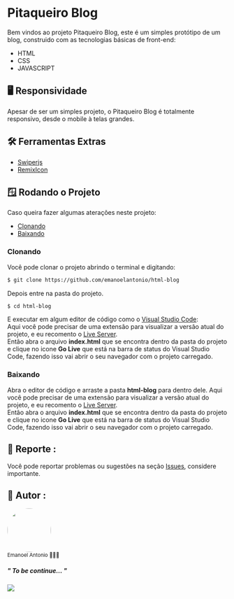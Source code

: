 # Pitaqueiro Blog
Bem vindos ao projeto Pitaqueiro Blog, este é um simples protótipo de um blog, construido com as tecnologias básicas de front-end: 

- HTML </br>
- CSS</br>
- JAVASCRIPT</br>

## 🖥️ Responsividade
Apesar de ser um simples projeto, o Pitaqueiro Blog é totalmente responsivo, desde o mobile à telas grandes.

## 🛠️ Ferramentas Extras
- [Swiperjs](https://swiperjs.com/get-started)</br>
- [RemixIcon](https://remixicon.com/)</br>

## 🪟 Rodando o Projeto
Caso queira fazer algumas aterações neste projeto:
* [Clonando](#clonando)
* [Baixando](#baixando)
###  Clonando
Você pode clonar o projeto abrindo o terminal e digitando:
```sh
$ git clone https://github.com/emanoelantonio/html-blog
```
Depois entre na pasta do projeto.
```sh
$ cd html-blog
```
E executar em algum editor de código como o [Visual Studio Code](https://code.visualstudio.com/):<br>
Aqui você pode precisar de uma extensão para visualizar a versão atual do projeto, e eu recomento o [Live Server](https://marketplace.visualstudio.com/items?itemName=ritwickdey.LiveServer).<br>
Então abra o arquivo **index.html** que se encontra dentro da pasta do projeto e clique no icone **Go Live** que está na barra de status do Visual Studio Code, fazendo isso vai abrir o seu navegador com o projeto carregado.<br>
###  Baixando 
Abra o editor de código e arraste a pasta **html-blog** para dentro dele.
Aqui você pode precisar de uma extensão para visualizar a versão atual do projeto, e eu recomento o [Live Server](https://marketplace.visualstudio.com/items?itemName=ritwickdey.LiveServer).<br>
Então abra o arquivo **index.html** que se encontra dentro da pasta do projeto e clique no icone **Go Live** que está na barra de status do Visual Studio Code, fazendo isso vai abrir o seu navegador com o projeto carregado.

## 📑 Reporte :

Você pode reportar problemas ou sugestões na seção <a href="https://github.com/emanoelantonio/html-blog/issues">Issues</a>, considere importante.

## 🧠 Autor :
 <img style="border-radius: 50%;" src="https://avatars2.githubusercontent.com/u/60781248?s=460&u=43dbba3483d275c3d8964df24a8f5139f53dc282&v=4" width="100px;" alt=""/>
 <br /> 
 <sub>Emanoel Antonio 👨🏻‍💻</sub>

 ##### " To be continue... " 
 <a href="https://www.linkedin.com/in/emanoel-antonio-silva/"><img align-items="center" src="https://img.shields.io/static/v1?label=&message=Linkedin&color=3D008A&style=for-the-badge&logo=linkedin"/></a>
